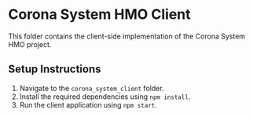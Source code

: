 # Corona System HMO Client

This folder contains the client-side implementation of the Corona System HMO project.

## Setup Instructions

1. Navigate to the `corona_system_client` folder.
2. Install the required dependencies using `npm install`.
3. Run the client application using `npm start`.

